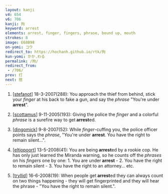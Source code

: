 ```yaml
---
layout: kanji
v4: 654
v6: 706
kanji: 拘
keyword: arrest
elements: arrest, finger, fingers, phrase, bound up, mouth
strokes: 8
image: E68B98
on-yomi: コウ
redirect_to: https://hochanh.github.io/rtk/拘
kun-yomi: かか.わる
permalink: /拘/
redirect_from:
 - /706/
prev: 打
next: 捨
---
```


1) [<a href="http://kanji.koohii.com/profile/stefanot">stefanot</a>] 18-3-2007(288): You approach the thief from behind, stick your <em>finger</em> at his back to fake a gun, and say the <em>phrase</em> &quot;You&#039;re under<strong> arrest</strong>&quot;.

2) [<a href="http://kanji.koohii.com/profile/scottamus">scottamus</a>] 9-11-2005(193): Giving the police the <em>finger</em> and a colorful <em>phrase</em> is a surefire way to get<strong> arrest</strong>ed.

3) [<a href="http://kanji.koohii.com/profile/dingomick">dingomick</a>] 9-8-2007(52): While <em>finger</em>-cuffing you, the police officer points says the <em>phrase</em>, &quot;You&#039;re under <strong>arrest</strong>. You have the right to remain silent...&quot;.

4) [<a href="http://kanji.koohii.com/profile/eltjopoort">eltjopoort</a>] 13-5-2008(41): You are being<strong> arrest</strong>ed by a rookie cop. He has only just learned the Miranda warning, so he counts off the <em>phrases</em> on his <em>fingers</em> one by one: 1. You are under<strong> arrest</strong> - 2. You have the right to remain silent - 3. You have the right to an attorney... etc.

5) [<a href="http://kanji.koohii.com/profile/tryllid">tryllid</a>] 16-6-2008(19): When people get<strong> arrest</strong>ed they can always count on two things happening - they will get fingerprinted and they will hear the phrase - &quot;You have the right to remain silent.&quot;.

